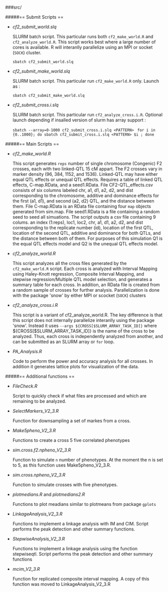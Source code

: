 ###src/

#####== Submit Scripts ==

* *cf2_submit_world.slq*

	SLURM batch script.  This particular runs both `cf2_make_world.R` and `cf2_analyze_world.R`.
	This script works best where a large number of cores is available.  R will interanlly
	parallelize using an MPI or socket (`SOCK`) cluster.

	```sbatch cf2_submit_world.slq```

* *cf2_submit_make_world.slq*

	SLURM batch script.  This particular run `cf2_make_world.R` only. Launch as :

	```sbatch cf2_submit_make_world.slq```

* *cf2_submit_cross.i.slq*

	SLURM batch script.  This particular run `cf2_analyze_cross.i.R`.  Optional launch depending if
	insalled version of slurm has array support : 

	```sbatch --array=0-1000 cf2_submit_cross.i.slq <PATTERN> ```
	```for i in {0..1000}; do sbatch cf2_submit_cross.i.slq <PATTERN> $i ; done ```


#####== Main Scripts == 

* *cf2_make_world.R*

	This script generates `reps` number of single chromosome (Congenic) F2 crosses, each with two linked-QTL 15 cM 
	appart. The F2 crosses vary in marker density (96, 384, 1152, and 1536).  Linked-QTL may have either equal QTL
	effects or unequal QTL effects.  Requires a table of linked QTL effects, C-map.RData, and a seed1.RData. File
	CF2-QTL_effects.csv consists of six columns labeled chr, a1, d1, a2, d2, and dist corresponding to the chromosome,
	additive and dominance effects for the first (a1, d1), and second (a2, d2) QTL, and the distance between them. 
	File C-map.RData is an RData file containing four `map` objects generated from sim.map.  File seed1.RData is
	a file containing a random seed to seed all simuations.  The script outputs a csv file containing 9 colums.
	an index (1:reps), loc1, loc2, chr, a1, d1, a2, d2, and dist corresponding to the replicate number (id), location
	of the first QTL, location of the second QTL, additive and dominance for both QTLs, and the distance between both 
	of them.  For purposes of this simulation Q1 is the equal QTL effects model and Q2 is the unequal QTL effects 
	model.
	
* *cf2_analyze_world.R*

	This script analyzes all the cross files generated by the `cf2_make_world.R` script.  Each cross is analyzed
	with Interval Mapping using Haley-Knott regression, Composite Interval Mapping, and stepwise regression/Multiple
	QTL model selection, and generates a summary table for each cross.  In addition, an RData file is created from a
	random sample of crosses for further analysis.  Parallelization is done with the package 'snow' by either MPI or
	scocket (`SOCK`) clusters

* *cf2_analyze_cross.i.R*

	This script is a variant of cf2_analyze_world.R.  The key difference is that this script does not internally
	parallelize interanlly using the package 'snow'.  Instead it uses `--args ${CROSS[$SLURM_ARRAY_TASK_ID]}` 
	where ${CROSS[$SLURM_ARRAY_TASK_ID]} is the name of the cross to be analyzed. Thus, each cross is independently
	analyzed from another, and can be submitted as an SLURM array or `for` loop.


* *PA_Analysis.R*

	Code to perform the power and accuracy analysis for all crosses.  In addition it generates lattice plots for
	visualization of the data.


#####== Additional functions == 

* *FileCheck.R*

	Script to quickly check if what files are processed and which are remaining to be analyzed.
	
* *SelectMarkers_V2_3.R*

	Function for downsampling a set of markes from a cross.

* *Make5pheno_V2_3.R*

	Functions to create a cross 5 five correlated phenotypes
	
* *sim.cross.f2.npheno_V2_3.R*

	Function to simulate `n` number of phenotypes.  At the moment the n is set to 5, as this function uses 
	Make5pheno_V2_3.R.
	
* *sim.cross.npheno_V2_3.R*
 
	Function to simulate crosses with five phenotypes.
	
* *plotmedians.R* and *plotmedians2.R*

	Functions to plot meadians similar to plotmeans from package `gplots`

* *LinkageAnalysis_V2_3.R*

	Functions to implement a linkage analysis with IM and CIM.  Script performs the peak detection and other summary
	functions.

* *StepwiseAnalysis_V2_3.R*

	Functions to implement a linkage analysis using the function stepwiseqtl.  Script performs the peak detection and
	other summary functions
	
* *mcim_V2_3.R*

	Function for replicated composite interval mapping. A copy of this function was moved to LinkageAnalysis_V2_3.R
